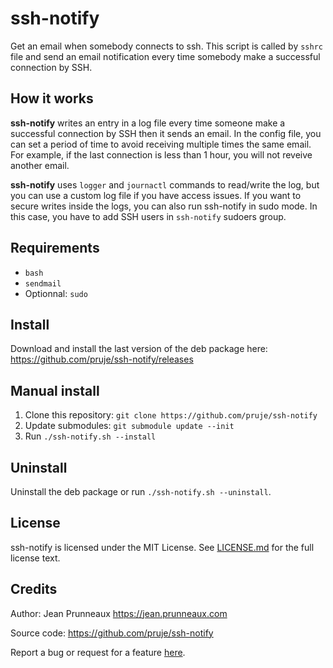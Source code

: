 # ssh-notify

Get an email when somebody connects to ssh.
This script is called by `sshrc` file and send an email notification every time
somebody make a successful connection by SSH.

## How it works
**ssh-notify** writes an entry in a log file every time someone make a successful
connection by SSH then it sends an email.
In the config file, you can set a period of time to avoid receiving multiple times the same email.
For example, if the last connection is less than 1 hour, you will not reveive another email.

**ssh-notify** uses `logger` and `journactl` commands to read/write the log,
but you can use a custom log file if you have access issues.
If you want to secure writes inside the logs, you can also run ssh-notify in sudo mode.
In this case, you have to add SSH users in `ssh-notify` sudoers group.

## Requirements
- `bash`
- `sendmail`
- Optionnal: `sudo`

## Install
Download and install the last version of the deb package here: https://github.com/pruje/ssh-notify/releases

## Manual install
1. Clone this repository: `git clone https://github.com/pruje/ssh-notify`
2. Update submodules: `git submodule update --init`
3. Run `./ssh-notify.sh --install`

## Uninstall
Uninstall the deb package or run `./ssh-notify.sh --uninstall`.

## License
ssh-notify is licensed under the MIT License. See [LICENSE.md](LICENSE.md) for the full license text.

## Credits
Author: Jean Prunneaux https://jean.prunneaux.com

Source code: https://github.com/pruje/ssh-notify

Report a bug or request for a feature [here](https://github.com/pruje/ssh-notify/issues).
